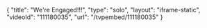 {
    "title": "We're Engaged!!!",
    "type": "solo",
    "layout": "iframe-static",
    "videoId": "111180035",
    "url": "\/tvpembed\/111180035"
}